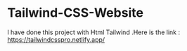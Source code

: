 # Tailwind-CSS-Website
l have done this project with Html Tailwind .Here is the link :  https://tailwindcsspro.netlify.app/
